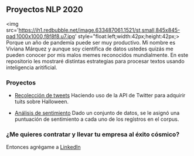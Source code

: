 ## Proyectos NLP 2020

<img src='https://ih1.redbubble.net/image.633487061.1521/st,small,845x845-pad,1000x1000,f8f8f8.u7.jpg' style="float:left;width:42px;height:42px;> Porque un año de pandemía puede ser muy productivo. Mi nombre es Viviana Márquez y aunque soy científica de datos ustedes quizás me pueden conocer por mis malos memes reconocidos mundialmente. En este repositorio les mostraré distintas estrategias para procesar textos usando inteligencia aritificial. 
                                                                                                              

### Proyectos

- [Recolección de tweets](https://www.youtube.com/watch?v=dQw4w9WgXcQ&ab_channel=RickAstleyVEVO)
Haciendo uso de la API de Twitter para adquirir tuits sobre Halloween.

- [Análisis de sentimiento](https://www.youtube.com/watch?v=lPhYYRL-llk&ab_channel=manuelcascales)
Dado un conjunto de datos, se le asignó una puntuación de sentimiento a cada uno de los regístros en el corpus.


### ¿Me quieres contratar y llevar tu empresa al éxito cósmico? 

Entonces agrégame a [LinkedIn](https://www.linkedin.com/in/vivianamarquez/)
